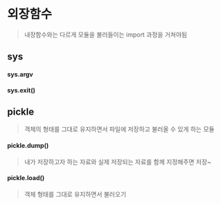 # 외장함수



> 내장함수와는 다르게 모듈을 불러들이는 import 과정을 거쳐야됨



## sys

#### sys.argv



#### sys.exit()



## pickle

> 객체의 형태를 그대로 유지하면서 파일에 저장하고 불러올 수 있게 하는 모듈

#### pickle.dump()

> 내가 저장하고자 하는 자료와 실제 저장되는 자료를 함께 지정해주면 저장~

#### pickle.load()

> 객체 형태를 그대로 유지하면서 불러오기





